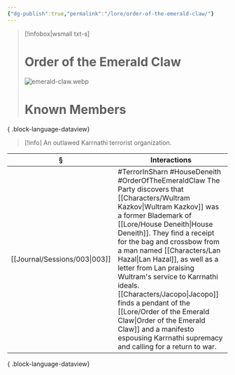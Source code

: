 ```yaml
---
{"dg-publish":true,"permalink":"/lore/order-of-the-emerald-claw/"}
---
```


> [!infobox|wsmall txt-s]
> # Order of the Emerald Claw
> ![emerald-claw.webp](/img/user/z_attachments/emerald-claw.webp) 
> # Known Members
>  
{ .block-language-dataview}

>[!info]  An outlawed Karrnathi terrorist organization.

| §                                | Interactions                                                                                                                                                                                                                                                                                                                                                                                                                                          |
| -------------------------------- | ----------------------------------------------------------------------------------------------------------------------------------------------------------------------------------------------------------------------------------------------------------------------------------------------------------------------------------------------------------------------------------------------------------------------------------------------------- |
| [[Journal/Sessions/003\|003]] | #TerrorInSharn #HouseDeneith #OrderOfTheEmeraldClaw The Party discovers that [[Characters/Wultram Kazkov\|Wultram Kazkov]] was a former Blademark of [[Lore/House Deneith\|House Deneith]]. They find a receipt for the bag and crossbow from a man named [[Characters/Lan Hazal\|Lan Hazal]], as well as a letter from Lan praising Wultram's service to Karrnathi ideals. [[Characters/Jacopo\|Jacopo]] finds a pendant of the [[Lore/Order of the Emerald Claw\|Order of the Emerald Claw]] and a manifesto espousing Karrnathi supremacy and calling for a return to war. |

{ .block-language-dataview}
